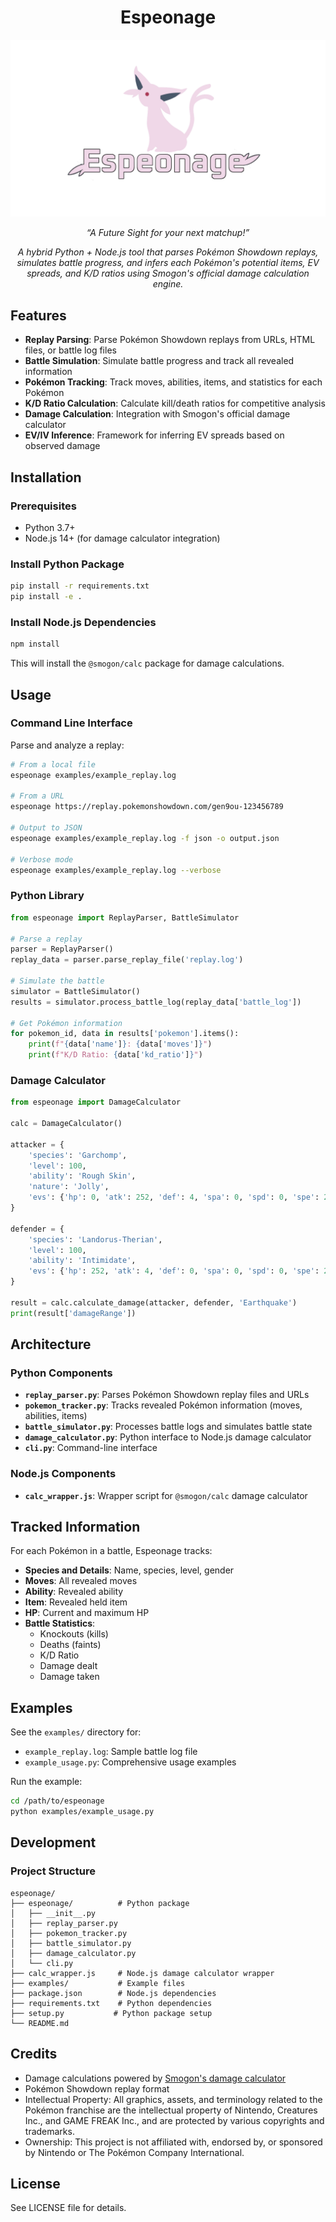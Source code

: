 <div align="center">
  <h1>Espeonage</h1>
    <img src="/assets/logo.png" alt="Espeonage Logo" width="560"/>
  <p><i>
    “A Future Sight for your next matchup!”
  </i>
  </p>
  <p>
    <i>
      A hybrid Python + Node.js tool that parses Pokémon Showdown replays, simulates battle progress, 
      and infers each Pokémon's potential items, EV spreads, and K/D ratios using Smogon's official damage calculation engine.
    </i>
  </p>
</div>


## Features

- **Replay Parsing**: Parse Pokémon Showdown replays from URLs, HTML files, or battle log files
- **Battle Simulation**: Simulate battle progress and track all revealed information
- **Pokémon Tracking**: Track moves, abilities, items, and statistics for each Pokémon
- **K/D Ratio Calculation**: Calculate kill/death ratios for competitive analysis
- **Damage Calculation**: Integration with Smogon's official damage calculator
- **EV/IV Inference**: Framework for inferring EV spreads based on observed damage

## Installation

### Prerequisites

- Python 3.7+
- Node.js 14+ (for damage calculator integration)

### Install Python Package

```bash
pip install -r requirements.txt
pip install -e .
```

### Install Node.js Dependencies

```bash
npm install
```

This will install the `@smogon/calc` package for damage calculations.

## Usage

### Command Line Interface

Parse and analyze a replay:

```bash
# From a local file
espeonage examples/example_replay.log

# From a URL
espeonage https://replay.pokemonshowdown.com/gen9ou-123456789

# Output to JSON
espeonage examples/example_replay.log -f json -o output.json

# Verbose mode
espeonage examples/example_replay.log --verbose
```

### Python Library

```python
from espeonage import ReplayParser, BattleSimulator

# Parse a replay
parser = ReplayParser()
replay_data = parser.parse_replay_file('replay.log')

# Simulate the battle
simulator = BattleSimulator()
results = simulator.process_battle_log(replay_data['battle_log'])

# Get Pokémon information
for pokemon_id, data in results['pokemon'].items():
    print(f"{data['name']}: {data['moves']}")
    print(f"K/D Ratio: {data['kd_ratio']}")
```

### Damage Calculator

```python
from espeonage import DamageCalculator

calc = DamageCalculator()

attacker = {
    'species': 'Garchomp',
    'level': 100,
    'ability': 'Rough Skin',
    'nature': 'Jolly',
    'evs': {'hp': 0, 'atk': 252, 'def': 4, 'spa': 0, 'spd': 0, 'spe': 252},
}

defender = {
    'species': 'Landorus-Therian',
    'level': 100,
    'ability': 'Intimidate',
    'evs': {'hp': 252, 'atk': 4, 'def': 0, 'spa': 0, 'spd': 0, 'spe': 252},
}

result = calc.calculate_damage(attacker, defender, 'Earthquake')
print(result['damageRange'])
```

## Architecture

### Python Components

- **`replay_parser.py`**: Parses Pokémon Showdown replay files and URLs
- **`pokemon_tracker.py`**: Tracks revealed Pokémon information (moves, abilities, items)
- **`battle_simulator.py`**: Processes battle logs and simulates battle state
- **`damage_calculator.py`**: Python interface to Node.js damage calculator
- **`cli.py`**: Command-line interface

### Node.js Components

- **`calc_wrapper.js`**: Wrapper script for `@smogon/calc` damage calculator

## Tracked Information

For each Pokémon in a battle, Espeonage tracks:

- **Species and Details**: Name, species, level, gender
- **Moves**: All revealed moves
- **Ability**: Revealed ability
- **Item**: Revealed held item
- **HP**: Current and maximum HP
- **Battle Statistics**:
  - Knockouts (kills)
  - Deaths (faints)
  - K/D Ratio
  - Damage dealt
  - Damage taken

## Examples

See the `examples/` directory for:

- `example_replay.log`: Sample battle log file
- `example_usage.py`: Comprehensive usage examples

Run the example:

```bash
cd /path/to/espeonage
python examples/example_usage.py
```

## Development

### Project Structure

```
espeonage/
├── espeonage/          # Python package
│   ├── __init__.py
│   ├── replay_parser.py
│   ├── pokemon_tracker.py
│   ├── battle_simulator.py
│   ├── damage_calculator.py
│   └── cli.py
├── calc_wrapper.js     # Node.js damage calculator wrapper
├── examples/           # Example files
├── package.json        # Node.js dependencies
├── requirements.txt    # Python dependencies
├── setup.py           # Python package setup
└── README.md
```

## Credits

- Damage calculations powered by [Smogon's damage calculator](https://github.com/smogon/damage-calc)
- Pokémon Showdown replay format
- Intellectual Property: All graphics, assets, and terminology related to the Pokémon franchise are the intellectual property of Nintendo, Creatures Inc., and GAME FREAK Inc., and are protected by various copyrights and trademarks.
- Ownership: This project is not affiliated with, endorsed by, or sponsored by Nintendo or The Pokémon Company International.

## License

See LICENSE file for details.
